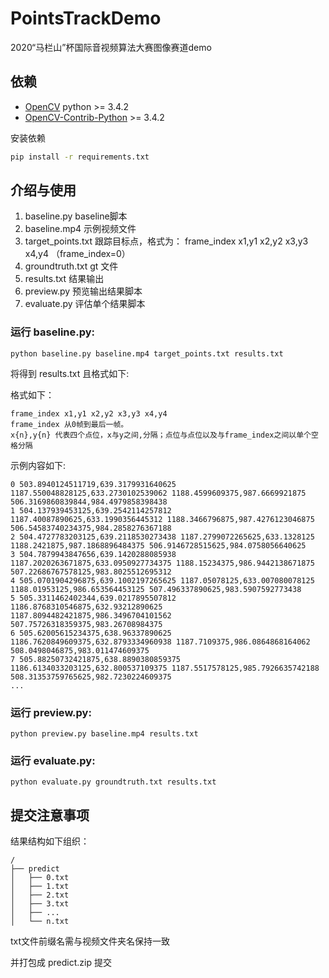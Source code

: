 # PointsTrackDemo
2020“马栏山”杯国际音视频算法大赛图像赛道demo

## 依赖
* [OpenCV](https://opencv.org/) python >= 3.4.2
* [OpenCV-Contrib-Python](https://pytorch.org/) >= 3.4.2

安装依赖
```sh
pip install -r requirements.txt
```

## 介绍与使用
1. baseline.py    baseline脚本
2. baseline.mp4   示例视频文件
3. target_points.txt   跟踪目标点，格式为：  frame_index x1,y1 x2,y2 x3,y3 x4,y4 （frame_index=0）
4. groundtruth.txt  gt 文件
4. results.txt  结果输出
5. preview.py  预览输出结果脚本
6. evaluate.py  评估单个结果脚本

### 运行 baseline.py:

```
python baseline.py baseline.mp4 target_points.txt results.txt
```
将得到 results.txt 且格式如下:  

格式如下：
```
frame_index x1,y1 x2,y2 x3,y3 x4,y4
frame_index 从0帧到最后一帧。
x{n},y{n} 代表四个点位，x与y之间,分隔；点位与点位以及与frame_index之间以单个空格分隔
```
示例内容如下:
```
0 503.8940124511719,639.3179931640625 1187.550048828125,633.2730102539062 1188.4599609375,987.6669921875 506.3169860839844,984.4979858398438
1 504.137939453125,639.2542114257812 1187.40087890625,633.1990356445312 1188.3466796875,987.4276123046875 506.54583740234375,984.2858276367188
2 504.4727783203125,639.2118530273438 1187.2799072265625,633.1328125 1188.2421875,987.1868896484375 506.9146728515625,984.0758056640625
3 504.7879943847656,639.1420288085938 1187.2020263671875,633.0950927734375 1188.15234375,986.9442138671875 507.22686767578125,983.8025512695312
4 505.0701904296875,639.1002197265625 1187.05078125,633.007080078125 1188.01953125,986.653564453125 507.496337890625,983.5907592773438
5 505.3311462402344,639.0217895507812 1186.8768310546875,632.93212890625 1187.8094482421875,986.3496704101562 507.75726318359375,983.26708984375
6 505.62005615234375,638.96337890625 1186.7620849609375,632.8793334960938 1187.7109375,986.0864868164062 508.0498046875,983.011474609375
7 505.88250732421875,638.8890380859375 1186.6134033203125,632.800537109375 1187.5517578125,985.7926635742188 508.31353759765625,982.7230224609375
...
```

### 运行 preview.py:

```
python preview.py baseline.mp4 results.txt
```

### 运行 evaluate.py:

```
python evaluate.py groundtruth.txt results.txt
```

## 提交注意事项

结果结构如下组织：
```
/
├── predict
│   ├── 0.txt
│   ├── 1.txt
│   ├── 2.txt
│   ├── 3.txt
│   ├── ...
│   └── n.txt
```
txt文件前缀名需与视频文件夹名保持一致

并打包成 predict.zip 提交


